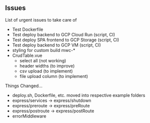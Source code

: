 ## Issues

List of urgent issues to take care of
- Test Dockerfile
- Test deploy backend to GCP Cloud Run (script, CI)
- Test deploy SPA frontend to GCP Storage (script, CI)
- Test deploy backend to GCP VM (script, CI)
- styling for custom build mwc-*
- CrudTable.vue
  - select all (not working)
  - header widths (to improve)
  - csv upload (to implement)
  - file upload column (to implement)

Things Changed...
- deploy.sh, Dockerfile, etc. moved into respective example folders
- express/services -> express/shutdown
- express/preroute -> express/preRoute
- express/postroute -> express/postRoute
- errorMiddleware
